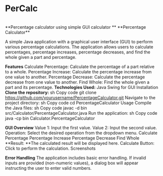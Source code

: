 # PerCalc
<br>
**Percentage calculator using simple GUI calculator **
**Percentage Calculator**

A simple Java application with a graphical user interface (GUI) to perform various percentage calculations. The application allows users to calculate percentages, percentage increases, percentage decreases, and find the whole given a part and percentage.

**Features**
Calculate Percentage: Calculate the percentage of a part relative to a whole.
Percentage Increase: Calculate the percentage increase from one value to another.
Percentage Decrease: Calculate the percentage decrease from one value to another.
Find Whole: Find the whole given a part and its percentage.
**Technologies Used:**
Java
Swing for GUI
Installation
**Clone the repository:**
sh
Copy code
git clone https://github.com/yourusername/PercentageCalculator.git
Navigate to the project directory:
sh
Copy code
cd PercentageCalculator
Usage
Compile the Java files:
sh
Copy code
javac -d bin src/Calculator/PercentageCalculator.java
Run the application:
sh
Copy code
java -cp bin Calculator.PercentageCalculator

**GUI Overview**
Value 1: Input the first value.
Value 2: Input the second value.
Operation: Select the desired operation from the dropdown menu.
Calculate Percentage
Percentage Increase
Percentage Decrease
Find Whole
**Result: **The calculated result will be displayed here.
Calculate Button: Click to perform the calculation.
Screenshots

**Error Handling**
The application includes basic error handling. If invalid inputs are provided (non-numeric values), a dialog box will appear instructing the user to enter valid numbers.
</br>
